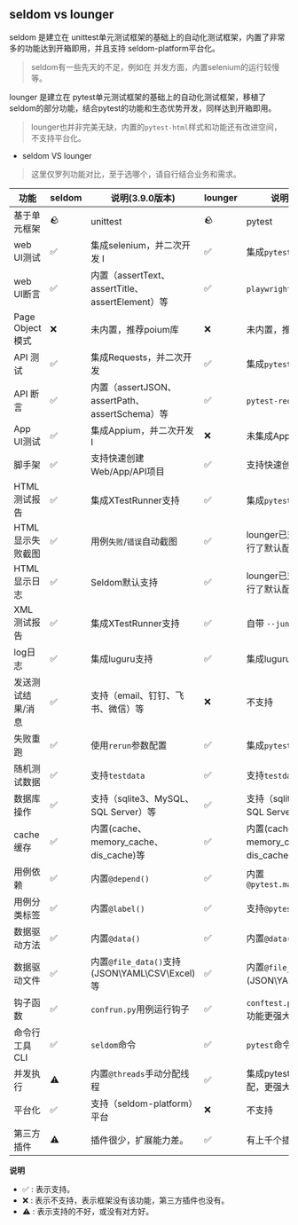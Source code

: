 ## seldom vs lounger

seldom 是建立在 unittest单元测试框架的基础上的自动化测试框架，内置了非常多的功能达到开箱即用，并且支持 seldom-platform平台化。
> seldom有一些先天的不足，例如在 并发方面，内置selenium的运行较慢等。

lounger 是建立在 pytest单元测试框架的基础上的自动化测试框架，移植了seldom的部分功能，结合pytest的功能和生态优势开发，同样达到开箱即用。
> lounger也并非完美无缺，内置的`pytest-html`样式和功能还有改进空间，不支持平台化。

* seldom VS lounger

> 这里仅罗列功能对比，至于选哪个，请自行结合业务和需求。

| 功能            | seldom | 说明(3.9.0版本)                               | lounger | 说明(0.1.0版本)                              |
|---------------|--------|-------------------------------------------|---------|------------------------------------------|
| 基于单元框架        | 🪨     | unittest                                  | 🪨      | pytest                                   |
| web UI测试      | ✅      | 集成selenium，并二次开发 I️                       | ✅       | 集成`pytest-playwright`                    |
| web UI断言      | ✅      | 内置（assertText、assertTitle、assertElement）等 | ✅       | `playwright`提供丰富断言                       |
| Page Object模式 | ❌      | 未内置，推荐poium库                              | ❌       | 未内置，推荐`poium`                            |
| API 测试        | ✅      | 集成Requests，并二次开发                          | ✅       | 集成`pytest-req`                           |
| API 断言        | ✅      | 内置（assertJSON、assertPath、assertSchema）等   | ✅       | `pytest-req`提供断言                         |
| App UI测试      | ✅      | 集成Appium，并二次开发 I️                         | ❌       | 未集成App测试库                                |
| 脚手架           | ✅      | 支持快速创建Web/App/API项目                       | ✅       | 支持快速创建Web/API项目                          |
| HTML测试报告      | ✅      | 集成XTestRunner支持                           | ✅       | 集成`pytest-html`支持                        |
| HTML显示失败截图    | ✅      | 用例`失败`/`错误`自动截图                           | ✅       | lounger已对`pytest-html`进行了默认配置            |
| HTML显示日志      | ✅      | Seldom默认支持                                | ✅       | lounger已对`pytest-html`进行了默认配置            |
| XML测试报告       | ✅      | 集成XTestRunner支持                           | ✅       | 自带 `--junit-xml`参数支持                     |
| log日志         | ✅      | 集成luguru支持                                | ✅       | 集成luguru支持                               |
| 发送测试结果/消息     | ✅      | 支持（email、钉钉、飞书、微信）等                       | ❌       | 不支持                                      |
| 失败重跑          | ✅      | 使用`rerun`参数配置                             | ✅       | 集成`pytest-rerunfailures`                 |
| 随机测试数据        | ✅      | 支持`testdata`                              | ✅       | 支持`testdata`                             |
| 数据库操作         | ✅      | 支持（sqlite3、MySQL、SQL Server）等             | ✅       | 支持（sqlite3、MySQL、SQL Server）等            |
| cache缓存       | ✅      | 内置(cache、memory_cache、dis_cache)等         | ✅       | 内置(cache、memory_cache、dis_cache)等        |
| 用例依赖          | ✅      | 内置`@depend()`                             | ✅       | 内置`@pytest.mark.dependency()`            |
| 用例分类标签        | ✅      | 内置`@label()`                              | ✅       | 支持`@pytest.mark.xxx`标签                   |
| 数据驱动方法        | ✅      | 内置`@data()`                               | ✅       | 内置`@data()`                              |
| 数据驱动文件        | ✅      | 内置`@file_data()`支持(JSON\YAML\CSV\Excel)等  | ✅       | 内置`@file_data()`支持(JSON\YAML\CSV\Excel)等 |
| 钩子函数          | ✅      | `confrun.py`用例运行钩子                        | ✅       | `conftest.py`、`pytest.ini`等功能更强大         |
| 命令行工具CLI      | ✅      | `seldom`命令                                | ✅       | `pytest`命令                               |
| 并发执行          | ⚠️     | 内置`@threads`手动分配线程                        | ✅       | 集成pytest-xdist，自动分配，更强大                  |
| 平台化           | ✅      | 支持（seldom-platform）平台                     | ❌       | 不支持                                      | 
| 第三方插件         | ⚠️     | 插件很少，扩展能力差。                               | ✅       | 有上千个插件，扩展能力强                             |

__说明__

* ✅  : 表示支持。
* ❌  : 表示不支持，表示框架没有该功能，第三方插件也没有。
* ⚠️  : 表示支持的不好，或没有对方好。
